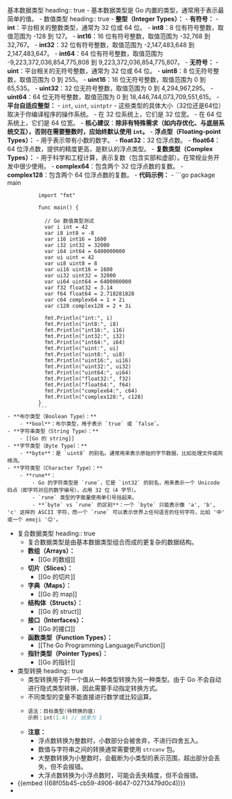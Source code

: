 基本数据类型
heading:: true
	- 基本数据类型是 Go 内置的类型，通常用于表示最简单的值。
	- 数值类型
	  heading:: true
		- **整型（Integer Types）：**
			- **有符号：**
				- **int**：平台相关的整数类型，通常为 32 位或 64 位。
				- **int8**：8 位有符号整数，取值范围为 -128 到 127。
				- **int16**：16 位有符号整数，取值范围为 -32,768 到 32,767。
				- **int32**：32 位有符号整数，取值范围为 -2,147,483,648 到 2,147,483,647。
				- **int64**：64 位有符号整数，取值范围为 -9,223,372,036,854,775,808 到 9,223,372,036,854,775,807。
			- **无符号：**
				- **uint**：平台相关的无符号整数，通常为 32 位或 64 位。
				- **uint8**：8 位无符号整数，取值范围为 0 到 255。
				- **uint16**：16 位无符号整数，取值范围为 0 到 65,535。
				- **uint32**：32 位无符号整数，取值范围为 0 到 4,294,967,295。
				- **uint64**：64 位无符号整数，取值范围为 0 到 18,446,744,073,709,551,615。
			- **平台自适应整型：**
				- `int`, `uint`, `uintptr`
				- 这些类型的具体大小（32位还是64位）取决于你编译程序的操作系统。
				- 在 32 位系统上，它们是 32 位宽。
				- 在 64 位系统上，它们是 64 位宽。
				- **核心建议**：**除非有特殊需求（如内存优化、与底层系统交互），否则在需要整数时，应始终默认使用 `int`。**
		- **浮点型（Floating-point Types）：**
			- 用于表示带有小数的数字。
			- **float32**：32 位浮点数。
			- **float64**：64 位浮点数，提供的精度更高，是默认的浮点类型。
		- **复数类型（Complex Types）：**
			- 用于科学和工程计算，表示复数（包含实部和虚部）。在常规业务开发中很少使用。
			- **complex64**：包含两个 32 位浮点数的复数。
			- **complex128**：包含两个 64 位浮点数的复数。
		- **代码示例：**
			- ```go
			  package main
			  
			  import "fmt"
			  
			  func main() {
			  
			  	// Go 数值类型测试
			  	var i int = 42
			  	var i8 int8 = -8
			  	var i16 int16 = 1600
			  	var i32 int32 = 32000
			  	var i64 int64 = 6400000000
			  	var ui uint = 42
			  	var ui8 uint8 = 8
			  	var ui16 uint16 = 1600
			  	var ui32 uint32 = 32000
			  	var ui64 uint64 = 6400000000
			  	var f32 float32 = 3.14
			  	var f64 float64 = 2.718281828
			  	var c64 complex64 = 1 + 2i
			  	var c128 complex128 = 2 + 3i
			  
			  	fmt.Println("int:", i)
			  	fmt.Println("int8:", i8)
			  	fmt.Println("int16:", i16)
			  	fmt.Println("int32:", i32)
			  	fmt.Println("int64:", i64)
			  	fmt.Println("uint:", ui)
			  	fmt.Println("uint8:", ui8)
			  	fmt.Println("uint16:", ui16)
			  	fmt.Println("uint32:", ui32)
			  	fmt.Println("uint64:", ui64)
			  	fmt.Println("float32:", f32)
			  	fmt.Println("float64:", f64)
			  	fmt.Println("complex64:", c64)
			  	fmt.Println("complex128:", c128)
			  }
			  ```
	- **布尔类型（Boolean Type）：**
		- **bool**：布尔类型，用于表示 `true` 或 `false`。
	- **字符串类型（String Type）：**
		- [[Go 的 string]]
	- **字节类型（Byte Type）：**
		- **byte**：是 `uint8` 的别名。通常用来表示原始的字节数据，比如处理文件或网络流。
	- **字符类型（Character Type）：**
		- **rune**：
			- Go 的字符类型是 `rune`，它是 `int32` 的别名，用来表示一个 Unicode 码点（即字符对应的数字编号），占用 32 位（4 字节）。
			- `rune` 类型的字面量使用单引号括起来。
			- **`byte` vs `rune` 的区别**：一个 `byte` 只能表示像 'a', 'b', 'c' 这样的 ASCII 字符，而一个 `rune` 可以表示世界上任何语言的任何字符，比如 '中' 或一个 emoji '😊'。
- 复合数据类型
  heading:: true
	- 复合数据类型是由基本数据类型组合而成的更复杂的数据结构。
	- **数组（Arrays）：**
		- [[Go 的数组]]
	- **切片（Slices）：**
		- [[Go 的切片]]
	- **字典（Maps）：**
		- [[Go 的 map]]
	- **结构体（Structs）：**
		- [[Go 的 struct]]
	- **接口（Interfaces）：**
		- [[Go 的接口]]
	- **函数类型（Function Types）：**
		- [[The Go Programming Language/Function]]
	- **指针类型（Pointer Types）：**
		- [[Go 的指针]]
- 类型转换
  heading:: true
	- 类型转换用于将一个值从一种类型转换为另一种类型。由于 Go 不会自动进行隐式类型转换，因此需要手动指定转换方式。
	- 不同类型的变量不能直接进行数学或比较运算。
	- ```go
	  语法：目标类型(待转换的值)
	  示例：int(1.4) // 结果为 1
	  ```
	- **注意：**
		- 浮点数转换为整数时，小数部分会被舍弃，不进行四舍五入。
		- 数值与字符串之间的转换通常需要使用 `strconv` 包。
		- 大整数转换为小整数时，会截断为小类型的表示范围，超出部分会丢失，但不会报错。
		- 大浮点数转换为小浮点数时，可能会丢失精度，但不会报错。
- {{embed ((68f05b45-cb59-4906-8647-02713479d0c4))}}
-